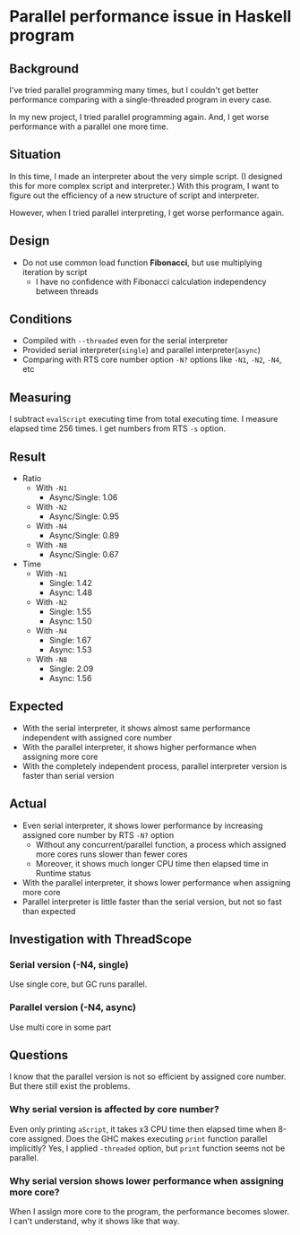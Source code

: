 Parallel performance issue in Haskell program
====

## Background

I've tried parallel programming many times, but I couldn't get better performance comparing with a single-threaded program in every case.

In my new project, I tried parallel programming again. And, I get worse performance with a parallel one more time.

## Situation

In this time, I made an interpreter about the very simple script.
(I designed this for more complex script and interpreter.)
With this program, I want to figure out the efficiency of a new structure of script and interpreter.

However, when I tried parallel interpreting, I get worse performance again.

## Design

* Do not use common load function **Fibonacci**, but use multiplying iteration by script
  * I have no confidence with Fibonacci calculation independency between threads

## Conditions

* Compiled with `--threaded` even for the serial interpreter
* Provided serial interpreter(`single`) and parallel interpreter(`async`)
* Comparing with RTS core number option `-N?` options like `-N1`, `-N2`, `-N4`, etc

## Measuring

I subtract `evalScript` executing time from total executing time.
I measure elapsed time 256 times.
I get numbers from RTS `-s` option.

## Result

* Ratio
  * With `-N1`
    * Async/Single: 1.06
  * With `-N2`
    * Async/Single: 0.95
  * With `-N4`
    * Async/Single: 0.89
  * With `-N8`
    * Async/Single: 0.67
* Time
  * With `-N1`
    * Single: 1.42
    * Async:  1.48
  * With `-N2`
    * Single: 1.55
    * Async:  1.50
  * With `-N4`
    * Single: 1.67
    * Async:  1.53
  * With `-N8`
    * Single: 2.09
    * Async:  1.56

## Expected

* With the serial interpreter, it shows almost same performance independent with assigned core number
* With the parallel interpreter, it shows higher performance when assigning more core
* With the completely independent process, parallel interpreter version is faster than serial version

## Actual

* Even serial interpreter, it shows lower performance by increasing assigned core number by RTS `-N?` option
  * Without any concurrent/parallel function, a process which assigned more cores runs slower than fewer cores
  * Moreover, it shows much longer CPU time then elapsed time in Runtime status
* With the parallel interpreter, it shows lower performance when assigning more core
* Parallel interpreter is little faster than the serial version, but not so fast than expected

## Investigation with ThreadScope

### Serial version (-N4, single)

Use single core, but GC runs parallel.

### Parallel version (-N4, async)

Use multi core in some part

## Questions

I know that the parallel version is not so efficient by assigned core number.
But there still exist the problems.

### Why serial version is affected by core number?

Even only printing `aScript`, it takes x3 CPU time then elapsed time when 8-core assigned.
Does the GHC makes executing `print` function parallel implicitly?
Yes, I applied `-threaded` option, but `print` function seems not be parallel.

### Why serial version shows lower performance when assigning more core?

When I assign more core to the program, the performance becomes slower.
I can't understand, why it shows like that way.
